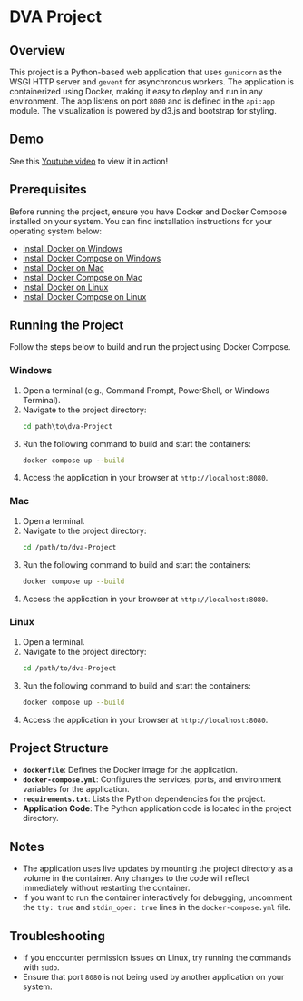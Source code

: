 # DVA Project

## Overview

This project is a Python-based web application that uses `gunicorn` as the WSGI HTTP server and `gevent` for asynchronous workers. The application is containerized using Docker, making it easy to deploy and run in any environment. The app listens on port `8080` and is defined in the `api:app` module. The visualization is powered by d3.js and bootstrap for styling.

## Demo
See this [Youtube video](https://youtu.be/g5X8BfC0dlE) to view it in action!

## Prerequisites

Before running the project, ensure you have Docker and Docker Compose installed on your system. You can find installation instructions for your operating system below:

- [Install Docker on Windows](https://docs.docker.com/desktop/install/windows/)
- [Install Docker Compose on Windows](https://docs.docker.com/compose/install/)
- [Install Docker on Mac](https://docs.docker.com/desktop/install/mac/)
- [Install Docker Compose on Mac](https://docs.docker.com/compose/install/)
- [Install Docker on Linux](https://docs.docker.com/engine/install/)
- [Install Docker Compose on Linux](https://docs.docker.com/compose/install/)

## Running the Project

Follow the steps below to build and run the project using Docker Compose.

### Windows

1. Open a terminal (e.g., Command Prompt, PowerShell, or Windows Terminal).
2. Navigate to the project directory:
   ```cmd
   cd path\to\dva-Project
   ```
3. Run the following command to build and start the containers:
   ```cmd
   docker compose up --build
   ```
4. Access the application in your browser at `http://localhost:8080`.

### Mac

1. Open a terminal.
2. Navigate to the project directory:
   ```bash
   cd /path/to/dva-Project
   ```
3. Run the following command to build and start the containers:
   ```bash
   docker compose up --build
   ```
4. Access the application in your browser at `http://localhost:8080`.

### Linux

1. Open a terminal.
2. Navigate to the project directory:
   ```bash
   cd /path/to/dva-Project
   ```
3. Run the following command to build and start the containers:
   ```bash
   docker compose up --build
   ```
4. Access the application in your browser at `http://localhost:8080`.

## Project Structure

- **`dockerfile`**: Defines the Docker image for the application.
- **`docker-compose.yml`**: Configures the services, ports, and environment variables for the application.
- **`requirements.txt`**: Lists the Python dependencies for the project.
- **Application Code**: The Python application code is located in the project directory.

## Notes

- The application uses live updates by mounting the project directory as a volume in the container. Any changes to the code will reflect immediately without restarting the container.
- If you want to run the container interactively for debugging, uncomment the `tty: true` and `stdin_open: true` lines in the `docker-compose.yml` file.

## Troubleshooting

- If you encounter permission issues on Linux, try running the commands with `sudo`.
- Ensure that port `8080` is not being used by another application on your system.

